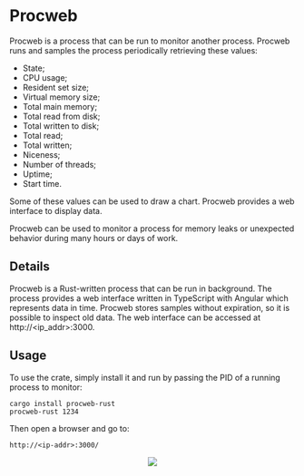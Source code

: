 # Procweb
Procweb is a process that can be run to monitor another process. Procweb runs and samples the process periodically retrieving these values:

* State;
* CPU usage;
* Resident set size;
* Virtual memory size;
* Total main memory;
* Total read from disk;
* Total written to disk;
* Total read;
* Total written;
* Niceness;
* Number of threads;
* Uptime;
* Start time.

Some of these values can be used to draw a chart. Procweb provides a web interface to display data.

Procweb can be used to monitor a process for memory leaks or unexpected behavior during many hours or days of work.

## Details

Procweb is a Rust-written process that can be run in background. The process provides a web interface written in TypeScript with Angular which represents data in time. Procweb stores samples without expiration, so it is possible to inspect old data. The web interface can be accessed at http://<ip_addr>:3000.

## Usage

To use the crate, simply install it and run by passing the PID of a running process to monitor:

```
cargo install procweb-rust
procweb-rust 1234
```

Then open a browser and go to:

```
http://<ip-addr>:3000/
```

<p align="center">
  <img src="https://github.com/carlonluca/procweb/raw/master/docs/screenshot.webp" />
</p>